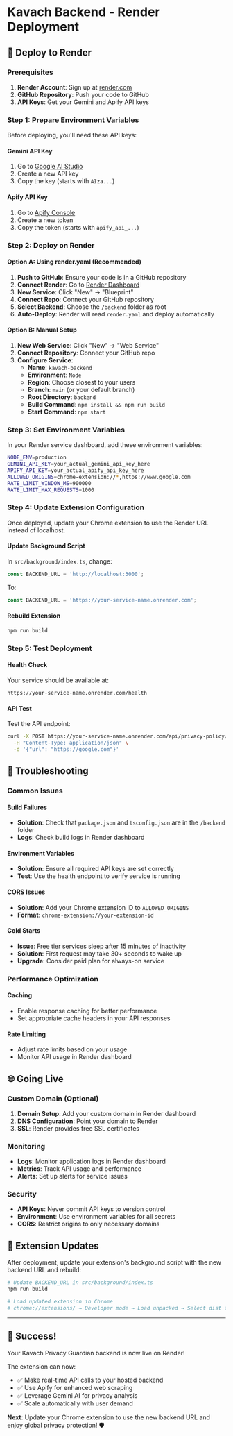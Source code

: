 # Kavach Backend - Render Deployment

## 🚀 Deploy to Render

### Prerequisites
1. **Render Account**: Sign up at [render.com](https://render.com)
2. **GitHub Repository**: Push your code to GitHub
3. **API Keys**: Get your Gemini and Apify API keys

### Step 1: Prepare Environment Variables
Before deploying, you'll need these API keys:

#### Gemini API Key
1. Go to [Google AI Studio](https://aistudio.google.com/app/apikey)
2. Create a new API key
3. Copy the key (starts with `AIza...`)

#### Apify API Key
1. Go to [Apify Console](https://console.apify.com/account/integrations)
2. Create a new token
3. Copy the token (starts with `apify_api_...`)

### Step 2: Deploy on Render

#### Option A: Using render.yaml (Recommended)
1. **Push to GitHub**: Ensure your code is in a GitHub repository
2. **Connect Render**: Go to [Render Dashboard](https://dashboard.render.com)
3. **New Service**: Click "New" → "Blueprint"
4. **Connect Repo**: Connect your GitHub repository
5. **Select Backend**: Choose the `/backend` folder as root
6. **Auto-Deploy**: Render will read `render.yaml` and deploy automatically

#### Option B: Manual Setup
1. **New Web Service**: Click "New" → "Web Service"
2. **Connect Repository**: Connect your GitHub repo
3. **Configure Service**:
   - **Name**: `kavach-backend`
   - **Environment**: `Node`
   - **Region**: Choose closest to your users
   - **Branch**: `main` (or your default branch)
   - **Root Directory**: `backend`
   - **Build Command**: `npm install && npm run build`
   - **Start Command**: `npm start`

### Step 3: Set Environment Variables
In your Render service dashboard, add these environment variables:

```bash
NODE_ENV=production
GEMINI_API_KEY=your_actual_gemini_api_key_here
APIFY_API_KEY=your_actual_apify_api_key_here
ALLOWED_ORIGINS=chrome-extension://*,https://www.google.com
RATE_LIMIT_WINDOW_MS=900000
RATE_LIMIT_MAX_REQUESTS=1000
```

### Step 4: Update Extension Configuration
Once deployed, update your Chrome extension to use the Render URL instead of localhost.

#### Update Background Script
In `src/background/index.ts`, change:
```typescript
const BACKEND_URL = 'http://localhost:3000';
```
To:
```typescript
const BACKEND_URL = 'https://your-service-name.onrender.com';
```

#### Rebuild Extension
```bash
npm run build
```

### Step 5: Test Deployment

#### Health Check
Your service should be available at:
```
https://your-service-name.onrender.com/health
```

#### API Test
Test the API endpoint:
```bash
curl -X POST https://your-service-name.onrender.com/api/privacy-policy/analyze \
  -H "Content-Type: application/json" \
  -d '{"url": "https://google.com"}'
```

## 🔧 Troubleshooting

### Common Issues

#### Build Failures
- **Solution**: Check that `package.json` and `tsconfig.json` are in the `/backend` folder
- **Logs**: Check build logs in Render dashboard

#### Environment Variables
- **Solution**: Ensure all required API keys are set correctly
- **Test**: Use the health endpoint to verify service is running

#### CORS Issues
- **Solution**: Add your Chrome extension ID to `ALLOWED_ORIGINS`
- **Format**: `chrome-extension://your-extension-id`

#### Cold Starts
- **Issue**: Free tier services sleep after 15 minutes of inactivity
- **Solution**: First request may take 30+ seconds to wake up
- **Upgrade**: Consider paid plan for always-on service

### Performance Optimization

#### Caching
- Enable response caching for better performance
- Set appropriate cache headers in your API responses

#### Rate Limiting
- Adjust rate limits based on your usage
- Monitor API usage in Render dashboard

## 🌐 Going Live

### Custom Domain (Optional)
1. **Domain Setup**: Add your custom domain in Render dashboard
2. **DNS Configuration**: Point your domain to Render
3. **SSL**: Render provides free SSL certificates

### Monitoring
- **Logs**: Monitor application logs in Render dashboard
- **Metrics**: Track API usage and performance
- **Alerts**: Set up alerts for service issues

### Security
- **API Keys**: Never commit API keys to version control
- **Environment**: Use environment variables for all secrets
- **CORS**: Restrict origins to only necessary domains

## 📱 Extension Updates

After deployment, update your extension's background script with the new backend URL and rebuild:

```bash
# Update BACKEND_URL in src/background/index.ts
npm run build

# Load updated extension in Chrome
# chrome://extensions/ → Developer mode → Load unpacked → Select dist folder
```

---

## 🎉 Success!

Your Kavach Privacy Guardian backend is now live on Render! 

The extension can now:
- ✅ Make real-time API calls to your hosted backend
- ✅ Use Apify for enhanced web scraping
- ✅ Leverage Gemini AI for privacy analysis
- ✅ Scale automatically with user demand

**Next**: Update your Chrome extension to use the new backend URL and enjoy global privacy protection! 🛡️
